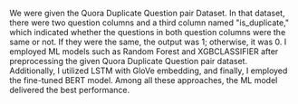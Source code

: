 We were given the Quora Duplicate Question pair Dataset. In that dataset, there were two question columns and a third column named "is_duplicate," which indicated whether the questions in both question columns were the same or not. If they were the same, the output was 1; otherwise, it was 0. I employed ML models such as Random Forest and XGBCLASSIFIER after preprocessing the given Quora Duplicate Question pair dataset. Additionally, I utilized LSTM with GloVe embedding, and finally, I employed the fine-tuned BERT model. Among all these approaches, the ML model delivered the best performance.
